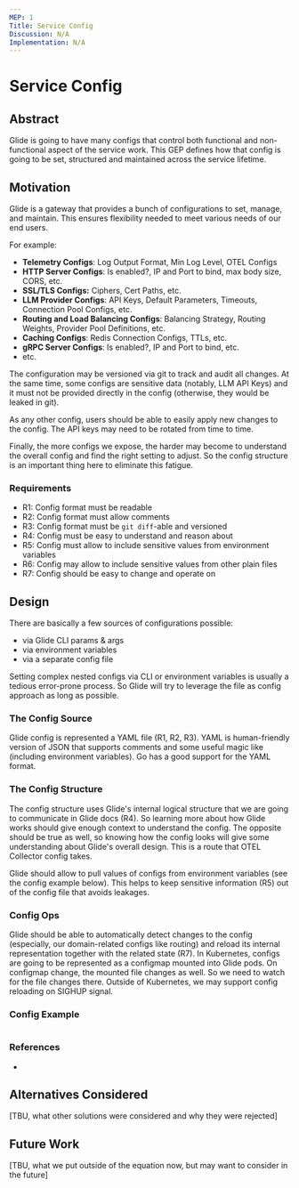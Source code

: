 ```yaml
---
MEP: 1
Title: Service Config
Discussion: N/A
Implementation: N/A
---
```


# Service Config

## Abstract

Glide is going to have many configs that control both functional and non-functional aspect of the service work. 
This GEP defines how that config is going to be set, structured and maintained across the service lifetime.

## Motivation

Glide is a gateway that provides a bunch of configurations to set, manage, and maintain. 
This ensures flexibility needed to meet various needs of our end users.

For example:

- **Telemetry Configs**: Log Output Format, Min Log Level, OTEL Configs
- **HTTP Server Configs**: Is enabled?, IP and Port to bind, max body size, CORS, etc.
- **SSL/TLS Configs:** Ciphers, Cert Paths, etc.
- **LLM Provider Configs**: API Keys, Default Parameters, Timeouts, Connection Pool Configs, etc.
- **Routing and Load Balancing Configs**: Balancing Strategy, Routing Weights, Provider Pool Definitions, etc.
- **Caching Configs**: Redis Connection Configs, TTLs, etc.
- **gRPC Server Configs**: Is enabled?, IP and Port to bind, etc.
- etc.

The configuration may be versioned via git to track and audit all changes. 
At the same time, some configs are sensitive data (notably, LLM API Keys) 
and it must not be provided directly in the config (otherwise, they would be leaked in git).

As any other config, users should be able to easily apply new changes to the config. 
The API keys may need to be rotated from time to time.

Finally, the more configs we expose, the harder may become to understand the overall config
and find the right setting to adjust. So the config structure is an important thing here to eliminate this fatigue.

### Requirements

- R1: Config format must be readable
- R2: Config format must allow comments
- R3: Config format must be `git diff`-able and versioned
- R4: Config must be easy to understand and reason about
- R5: Config must allow to include sensitive values from environment variables
- R6: Config may allow to include sensitive values from other plain files
- R7: Config should be easy to change and operate on

## Design

There are basically a few sources of configurations possible:
- via Glide CLI params & args
- via environment variables
- via a separate config file

Setting complex nested configs via CLI or environment variables is usually a tedious error-prone process.
So Glide will try to leverage the file as config approach as long as possible.

### The Config Source

Glide config is represented a YAML file (R1, R2, R3). 
YAML is human-friendly version of JSON that supports comments and some useful magic like (including environment variables).
Go has a good support for the YAML format.

### The Config Structure

The config structure uses Glide's internal logical structure that we are going to communicate in Glide docs (R4).
So learning more about how Glide works should give enough context to understand the config. 
The opposite should be true as well, so knowing how the config looks will give some understanding about Glide's overall design.
This is a route that OTEL Collector config takes.

Glide should allow to pull values of configs from environment variables (see the config example below).
This helps to keep sensitive information (R5) out of the config file that avoids leakages.

### Config Ops

Glide should be able to automatically detect changes to the config (especially, our domain-related configs like routing) and
reload its internal representation together with the related state (R7). 
In Kubernetes, configs are going to be represented as a configmap mounted into Glide pods. 
On configmap change, the mounted file changes as well. So we need to watch for the file changes there. 
Outside of Kubernetes, we may support config reloading on SIGHUP signal.

### Config Example

```yaml

```

### References

- 

## Alternatives Considered

[TBU, what other solutions were considered and why they were rejected]

## Future Work

[TBU, what we put outside of the equation now, but may want to consider in the future]
